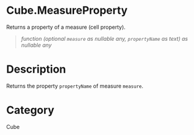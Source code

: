 # Cube.MeasureProperty
Returns a property of a measure (cell property).
> _function (optional <code>measure</code> as nullable any, <code>propertyName</code> as text) as nullable any_

# Description 
Returns the property <code>propertyName</code> of measure <code>measure</code>.
# Category 
Cube
